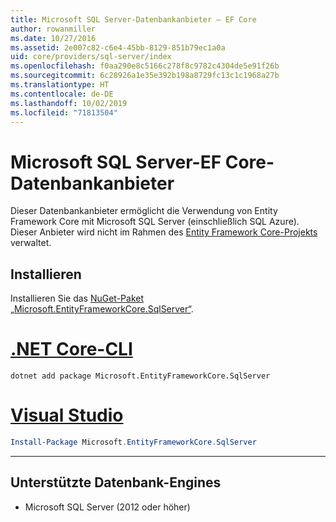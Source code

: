 ```yaml
---
title: Microsoft SQL Server-Datenbankanbieter – EF Core
author: rowanmiller
ms.date: 10/27/2016
ms.assetid: 2e007c82-c6e4-45bb-8129-851b79ec1a0a
uid: core/providers/sql-server/index
ms.openlocfilehash: f0aa290e8c5166c278f8c9782c4304de5e91f26b
ms.sourcegitcommit: 6c28926a1e35e392b198a8729fc13c1c1968a27b
ms.translationtype: HT
ms.contentlocale: de-DE
ms.lasthandoff: 10/02/2019
ms.locfileid: "71813504"
---
```

# <a name="microsoft-sql-server-ef-core-database-provider"></a>Microsoft SQL Server-EF Core-Datenbankanbieter

Dieser Datenbankanbieter ermöglicht die Verwendung von Entity Framework Core mit Microsoft SQL Server (einschließlich SQL Azure). Dieser Anbieter wird nicht im Rahmen des [Entity Framework Core-Projekts](https://github.com/aspnet/EntityFrameworkCore) verwaltet.

## <a name="install"></a>Installieren

Installieren Sie das [NuGet-Paket „Microsoft.EntityFrameworkCore.SqlServer“](https://www.nuget.org/packages/Microsoft.EntityFrameworkCore.SqlServer/).

# <a name="net-core-clitabdotnet-core-cli"></a>[.NET Core-CLI](#tab/dotnet-core-cli)

``` console
dotnet add package Microsoft.EntityFrameworkCore.SqlServer
```

# <a name="visual-studiotabvs"></a>[Visual Studio](#tab/vs)

``` powershell
Install-Package Microsoft.EntityFrameworkCore.SqlServer
```

***

## <a name="supported-database-engines"></a>Unterstützte Datenbank-Engines

* Microsoft SQL Server (2012 oder höher)
